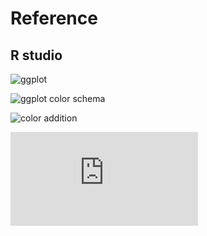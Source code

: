 # Reference

## R studio

![ggplot](http://www.sthda.com/english/wiki/ggplot2-colors-how-to-change-colors-automatically-and-manually)

![ggplot color schema](https://www.datanovia.com/en/blog/ggplot-colors-best-tricks-you-will-love/)

![color addition](http://www.sthda.com/english/wiki/ggplot2-colors-how-to-change-colors-automatically-and-manually)

![ggplot stacked bar plots theme](http://t-redactyl.io/blog/2016/01/creating-plots-in-r-using-ggplot2-part-4-stacked-bar-plots.html)